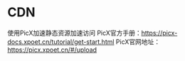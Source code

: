 # CDN
使用PicX加速静态资源加速访问
PicX官方手册：https://picx-docs.xpoet.cn/tutorial/get-start.html
PicX官网地址：https://picx.xpoet.cn/#/upload
